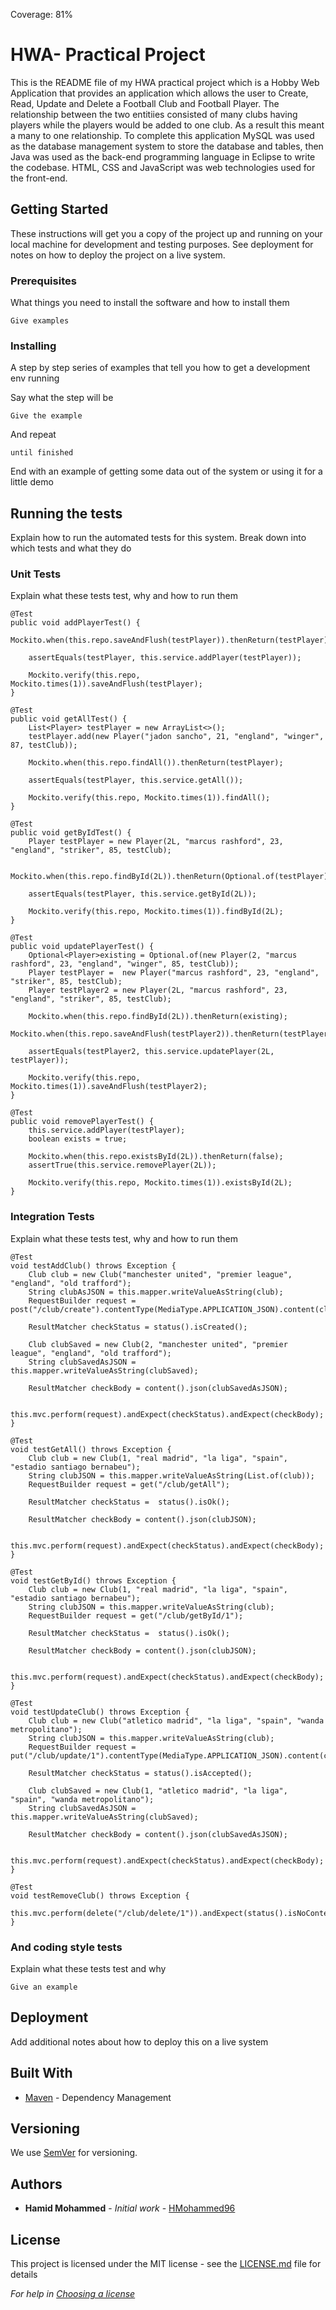 Coverage: 81%

# HWA- Practical Project

This is the README file of my HWA practical project which is a Hobby Web Application that provides an application which allows the user to Create, Read, Update and Delete a Football Club and Football Player. The relationship between the two entitiies consisted of many clubs having players while the players would be added to one club. As a result this meant a many to one relationship. To complete this application MySQL was used as the database management system to store the database and tables, then Java was used as the back-end programming language in Eclipse to write the codebase. HTML, CSS and JavaScript was web technologies used for the front-end.

## Getting Started

These instructions will get you a copy of the project up and running on your local machine for development and testing purposes. See deployment for notes on how to deploy the project on a live system.

### Prerequisites

What things you need to install the software and how to install them

```
Give examples
```

### Installing

A step by step series of examples that tell you how to get a development env running

Say what the step will be

```
Give the example
```

And repeat

```
until finished
```

End with an example of getting some data out of the system or using it for a little demo

## Running the tests

Explain how to run the automated tests for this system. Break down into which tests and what they do

### Unit Tests 

Explain what these tests test, why and how to run them

	@Test
	public void addPlayerTest() {
		Mockito.when(this.repo.saveAndFlush(testPlayer)).thenReturn(testPlayer);
		
		assertEquals(testPlayer, this.service.addPlayer(testPlayer));
		
		Mockito.verify(this.repo, Mockito.times(1)).saveAndFlush(testPlayer);
	}
	
	@Test
	public void getAllTest() {
		List<Player> testPlayer = new ArrayList<>();
		testPlayer.add(new Player("jadon sancho", 21, "england", "winger", 87, testClub));
	
		Mockito.when(this.repo.findAll()).thenReturn(testPlayer);
		
		assertEquals(testPlayer, this.service.getAll());
		
		Mockito.verify(this.repo, Mockito.times(1)).findAll();
	}
	
	@Test
	public void getByIdTest() {
		Player testPlayer = new Player(2L, "marcus rashford", 23, "england", "striker", 85, testClub);
		
		Mockito.when(this.repo.findById(2L)).thenReturn(Optional.of(testPlayer));
		
		assertEquals(testPlayer, this.service.getById(2L));
		
		Mockito.verify(this.repo, Mockito.times(1)).findById(2L);
	}
	
	@Test
	public void updatePlayerTest() {
		Optional<Player>existing = Optional.of(new Player(2, "marcus rashford", 23, "england", "winger", 85, testClub));
		Player testPlayer =  new Player("marcus rashford", 23, "england", "striker", 85, testClub);
		Player testPlayer2 = new Player(2L, "marcus rashford", 23, "england", "striker", 85, testClub);
	
		Mockito.when(this.repo.findById(2L)).thenReturn(existing);
		Mockito.when(this.repo.saveAndFlush(testPlayer2)).thenReturn(testPlayer2);
		
		assertEquals(testPlayer2, this.service.updatePlayer(2L, testPlayer));
		
		Mockito.verify(this.repo, Mockito.times(1)).saveAndFlush(testPlayer2);
	}
	
	@Test
	public void removePlayerTest() {
		this.service.addPlayer(testPlayer);
		boolean exists = true;
		
		Mockito.when(this.repo.existsById(2L)).thenReturn(false);
		assertTrue(this.service.removePlayer(2L));
		
		Mockito.verify(this.repo, Mockito.times(1)).existsById(2L);
	}

### Integration Tests 
Explain what these tests test, why and how to run them

	@Test
	void testAddClub() throws Exception {
		Club club = new Club("manchester united", "premier league", "england", "old trafford");
		String clubAsJSON = this.mapper.writeValueAsString(club);
		RequestBuilder request = post("/club/create").contentType(MediaType.APPLICATION_JSON).content(clubAsJSON);
		
		ResultMatcher checkStatus = status().isCreated();
		
		Club clubSaved = new Club(2, "manchester united", "premier league", "england", "old trafford");
		String clubSavedAsJSON = this.mapper.writeValueAsString(clubSaved);
		
		ResultMatcher checkBody = content().json(clubSavedAsJSON);
		
		this.mvc.perform(request).andExpect(checkStatus).andExpect(checkBody);
	}
	
	@Test
	void testGetAll() throws Exception {
		Club club = new Club(1, "real madrid", "la liga", "spain", "estadio santiago bernabeu");
		String clubJSON = this.mapper.writeValueAsString(List.of(club));
		RequestBuilder request = get("/club/getAll");
		
		ResultMatcher checkStatus =  status().isOk();
		
		ResultMatcher checkBody = content().json(clubJSON);
		
		this.mvc.perform(request).andExpect(checkStatus).andExpect(checkBody);
	}
	
	@Test
	void testGetById() throws Exception {
		Club club = new Club(1, "real madrid", "la liga", "spain", "estadio santiago bernabeu");
		String clubJSON = this.mapper.writeValueAsString(club);
		RequestBuilder request = get("/club/getById/1");
		
		ResultMatcher checkStatus =  status().isOk();
		
		ResultMatcher checkBody = content().json(clubJSON);
		
		this.mvc.perform(request).andExpect(checkStatus).andExpect(checkBody);	
	}
	
	@Test
	void testUpdateClub() throws Exception {
		Club club = new Club("atletico madrid", "la liga", "spain", "wanda metropolitano");
		String clubJSON = this.mapper.writeValueAsString(club);
		RequestBuilder request = put("/club/update/1").contentType(MediaType.APPLICATION_JSON).content(clubJSON);
		
		ResultMatcher checkStatus = status().isAccepted();
		
		Club clubSaved = new Club(1, "atletico madrid", "la liga", "spain", "wanda metropolitano");
		String clubSavedAsJSON = this.mapper.writeValueAsString(clubSaved);
		
		ResultMatcher checkBody = content().json(clubSavedAsJSON);
		
		this.mvc.perform(request).andExpect(checkStatus).andExpect(checkBody);
	}
	
	@Test
	void testRemoveClub() throws Exception {
		this.mvc.perform(delete("/club/delete/1")).andExpect(status().isNoContent());
	}

### And coding style tests

Explain what these tests test and why

```
Give an example
```

## Deployment

Add additional notes about how to deploy this on a live system

## Built With

* [Maven](https://maven.apache.org/) - Dependency Management

## Versioning

We use [SemVer](http://semver.org/) for versioning.

## Authors

* **Hamid Mohammed** - *Initial work* - [HMohammed96](https://github.com/HMohammed96)

## License

This project is licensed under the MIT license - see the [LICENSE.md](LICENSE.md) file for details 

*For help in [Choosing a license](https://choosealicense.com/)*

